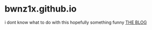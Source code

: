# bwnz1x.github.io
i dont know what to do with this
hopefully something funny
[THE BLOG](https://bwnz1x.github.io)
